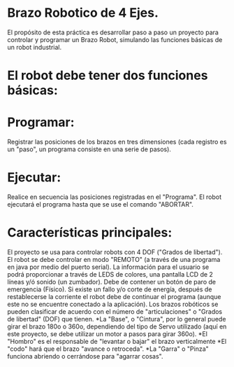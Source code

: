 # Brazo Robotico de 4 Ejes.
El propósito de esta práctica es desarrollar paso a paso un proyecto para controlar y programar un Brazo Robot, simulando las funciones básicas de un robot industrial.

# El robot debe tener dos funciones básicas:

# Programar: 
Registrar las posiciones de los brazos en tres dimensiones (cada registro es un "paso", un programa consiste en una serie de pasos).

# Ejecutar: 
Realice en secuencia las posiciones registradas en el "Programa". El robot ejecutará el programa hasta que se use el comando "ABORTAR".

# Características principales:

El proyecto se usa para controlar robots con  4 DOF ("Grados de libertad").
    El robot se debe controlar en modo "REMOTO" (a través de una programa en java por medio del puerto serial).
    La información para el usuario se podrá proporcionar a través de LEDS de colores, una pantalla LCD de 2 líneas y/ó sonido (un zumbador).
    Debe de contener un botón de paro de emergencia (Físico).
    Si existe un fallo y/o corte de energía, después de restablecerse la corriente el robot debe de continuar el programa (aunque este no se encuentre conectado a la aplicación).
    Los brazos robóticos se pueden clasificar de acuerdo con el número de "articulaciones" o "Grados de libertad" (DOF) que tienen.
*La "Base", o "Cintura", por lo general puede girar el brazo 180o o 360o, dependiendo del   tipo de Servo utilizado (aquí en este proyecto, se debe utilizar un motor a pasos para girar 360o).
*El "Hombro" es el responsable de "levantar o bajar" el brazo verticalmente
*El "codo" hará que el brazo "avance o retroceda".
*La "Garra" o "Pinza" funciona abriendo o cerrándose para "agarrar cosas".
